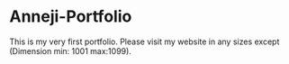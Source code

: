 # Anneji-Portfolio
This is my very first portfolio. Please visit my website in any sizes except (Dimension min: 1001 max:1099). 
